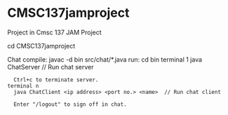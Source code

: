 # CMSC137jamproject
Project in Cmsc 137 JAM Project

cd CMSC137jamproject

Chat
  compile:
    javac -d bin src/chat/*.java
  run:
    cd bin
    terminal 1
      java ChatServer <port no.>                      // Run chat server
    
      Ctrl+c to terminate server.
    terminal n
      java ChatClient <ip address> <port no.> <name>  // Run chat client
    
      Enter "/logout" to sign off in chat.
